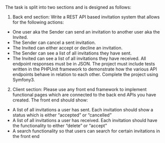 The task is split into two sections and is designed as follows:
1. Back end section:
Write a REST API based invitation system that allows for the following actions:
- One user aka the Sender can send an invitation to another user aka the Invited.
- The Sender can cancel a sent invitation.
- The Invited can either accept or decline an invitation.
- The Sender can see a list of all invitations they have sent.
- The Invited can see a list of all invitations they have received.
All endpoint responses must be in JSON.
The project must include tests written in the PHPUnit framework to demonstrate how the
various API endpoints behave in relation to each other. Complete the project using Symfony3.
2. Client section:
Please use any front end framework to implement functional pages which are connected to the
back end APIs you have created.
The front end should show:
- A list of all invitations a user has sent. Each invitation should show a status which is
either “accepted” or “cancelled”
- A list of all invitations a user has received. Each invitation should have the functionality
to either “delete” or “accept”
- A search functionality so that users can search for certain invitations in the front end
